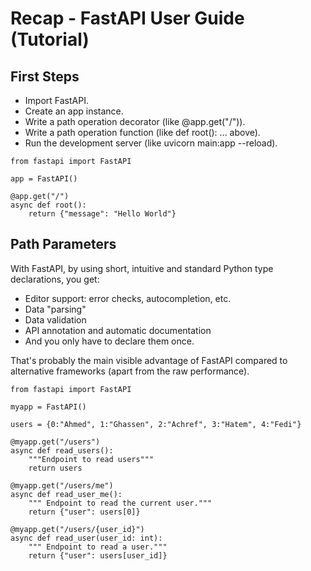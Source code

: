 # Recap - FastAPI User Guide (Tutorial)

## First Steps

- Import FastAPI.
- Create an app instance.
- Write a path operation decorator (like @app.get("/")).
- Write a path operation function (like def root(): ... above).
- Run the development server (like uvicorn main:app --reload).

```
from fastapi import FastAPI

app = FastAPI()

@app.get("/")
async def root():
    return {"message": "Hello World"}
```

## Path Parameters

With FastAPI, by using short, intuitive and standard Python type declarations, you get:

- Editor support: error checks, autocompletion, etc.
- Data "parsing"
- Data validation
- API annotation and automatic documentation
- And you only have to declare them once.

That's probably the main visible advantage of FastAPI compared to alternative frameworks (apart from the raw performance).
```
from fastapi import FastAPI

myapp = FastAPI()

users = {0:"Ahmed", 1:"Ghassen", 2:"Achref", 3:"Hatem", 4:"Fedi"}

@myapp.get("/users")
async def read_users():
    """Endpoint to read users"""
    return users

@myapp.get("/users/me")
async def read_user_me():
    """ Endpoint to read the current user."""
    return {"user": users[0]}

@myapp.get("/users/{user_id}")
async def read_user(user_id: int):
    """ Endpoint to read a user."""
    return {"user": users[user_id]}
```